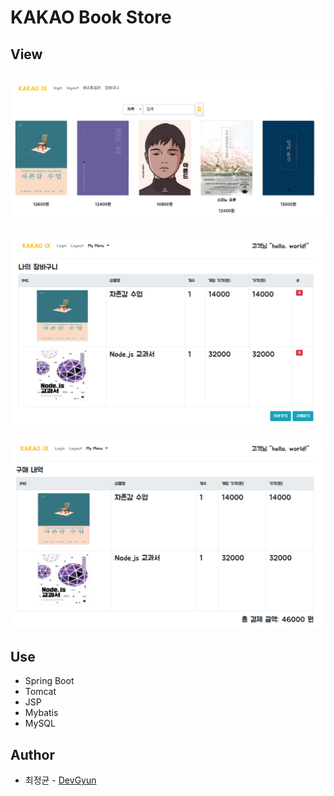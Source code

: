 # KAKAO Book Store

## View

![Main](./img/MainPage.PNG)
---
![Cart](./img/CartPage.PNG)
---
![Order](./img/OrderPage.PNG)


## Use
* Spring Boot
* Tomcat
* JSP 
* Mybatis
* MySQL


## Author
* 최정균 - [DevGyun](https://github.com/wjdrbs96)